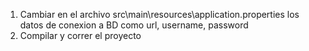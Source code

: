 1) Cambiar en el archivo src\main\resources\application.properties los datos de conexion a BD como url, username, password
2) Compilar y correr el proyecto